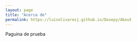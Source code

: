 ```yaml
---
layout: page
title: "Acerca de"
permalink: https://luisolivaresj.github.io/Dosepy/About
---
```


Paguina de prueba
